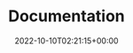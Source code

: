 ---
weight: 10
title: "Documentation"
description: "Explore our guides and examples to get started with Sputter."
icon: menu_book
lead: ""
date: 2022-10-10T02:21:15+00:00
lastmod: 2022-10-10T02:21:15+00:00
draft: false
images: []
---